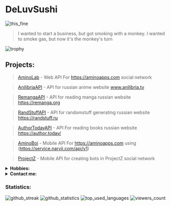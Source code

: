 # DeLuvSushi

![this_fine](https://c.tenor.com/7WWgg92c5CEAAAAC/gon-rage.gif)
> I wanted to start a business, but got smoking with a monkey. I wanted to smoke gas, but now it's the monkey's turn

![trophy](https://github-profile-trophy.vercel.app/?username=deluvsushi&no-frame=true&no-bg=true&theme=juicyfresh)

## Projects:
>[AminoLab](https://github.com/deluvsushi/AminoLab) - Web API For https://aminoapps.com social network

>[AnilibriaAPI](https://github.com/deluvsushi/AnilibriaAPI) - API for russian anime website www.anilibria.tv

>[RemangaAPI](https://github.com/deluvsushi/RemangaAPI) - API for reading manga russian website https://remanga.org

>[RandStuffAPI](https://github.com/deluvsushi/RandStuffAPI) - API for randomstuff generating russian website https://randstuff.ru

>[AuthorTodayAPI](https://github.com/deluvsushi/AuthorTodayAPI) - API For reading books russian website https://author.today/

>[AminoBoi](https://github.com/deluvsushi/AminoBoi) - Mobile API For https://aminoapps.com using (https://service.narvii.com/api/v1)

>[ProjectZ](https://github.com/deluvsushi/ProjectZ.py) - Mobile API for creating bots in ProjectZ social network				     


<details>
  <summary><b>Hobbies: </b></summary>
<p align="center">
</p>

![watching_anime](https://img.shields.io/badge/-1.Watching%20Anime-black?style=for-the-badge&logo=null&logoColor=white&labelColor=000000)
![gaming](https://img.shields.io/badge/-2.Gaming-black?style=for-the-badge&logo=null&logoColor=white&labelColor=000000)
![making_beats](https://img.shields.io/badge/-3.Making%20Beats-black?style=for-the-badge&logo=null&logoColor=white&labelColor=000000)
![coding_programming](https://img.shields.io/badge/-4.Coding/Programming-black?style=for-the-badge&logo=null&logoColor=white&labelColor=000000)
![reading_manga](https://img.shields.io/badge/-5.Reading%20Manga-black?style=for-the-badge&logo=null&logoColor=white&labelColor=000000)

</details>

<details>
  <summary><b>Contact me: </b></summary>
<p align="center">
</p>

- [@FFuckEmWeBall](https://t.me/FFuckEmWeBaLL) In Telegram
- [deluvsushi](https://youtube.com/channel/UCfr0xeEmrOs1j9y5TvNyMgg) In YouTube
- [@skeletonic](vk.com/skeletonic) In VK
- I don't use Instagram

</details>

### Statistics:

![github_streak](https://github-readme-streak-stats.herokuapp.com/?user=deluvsushi&theme=dark&hide_border=true)
![github_statistics](https://github-readme-stats.vercel.app/api?username=deluvsushi&show_icons=true&theme=dark&hide_border=true)
![top_used_languages](https://github-readme-stats.vercel.app/api/top-langs/?username=deluvsushi&theme=dark&hide_border=true)
![viewers_count](https://komarev.com/ghpvc/?username=deluvsushi&color=000000&style=plastic&label=viewers)
